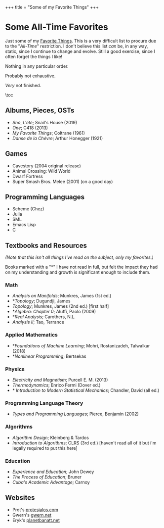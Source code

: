 +++
title = "Some of my Favorite Things"
+++

# Some All-Time Favorites

Just some of my [Favorite
Things](https://www.youtube.com/watch?v=UlFNy9iWrpE). This is a very
difficult list to procure due to the "*All-Time*" restriction. I don't
believe this list *can* be, in any way, static, since I continue to
change and evolve. Still a good exercise, since I often forget the
things I like!

Nothing in any particular order.

Probably not exhaustive.

*Very* not finished.

\toc 

## Albums, Pieces, OSTs
- *Snö*, *L'été*; Snail's House (2019)
- *One*; C418 (2013)
- *My Favorite Things*; Coltrane (1961)
- *Danse de la Chèvre*; Arthur Honegger (1921)

## Games
- Cavestory (2004 original release)
- Animal Crossing: Wild World
- Dwarf Fortress
- Super Smash Bros. Melee (2001) (on a good day)

## Programming Languages 
- Scheme (Chez)
- Julia
- SML
- Emacs Lisp
- C

## Textbooks and Resources 
*(Note that this isn't *all* things I've read on the subject, only my
favorites.)*

Books marked with a "*" I have not read in full, but felt the impact
they had on my understanding and growth is significant enough to include
them.

### Math 
- *Analysis on Manifolds*; Munkres, James (1st ed.)
- \**Topology*; Dugundji, James
- *Topology*; Munkres, James (2nd ed.) [first half]
- \**Algebra: Chapter 0*; Aluffi, Paolo (2009)
- \**Real Analysis*; Carothers, N.L.
- *Analysis II*; Tao, Terrance
### Applied Mathematics
- \**Foundations of Machine Learning*; Mohri, Rostanizadeh, Talwalkar
  (2018)
- \**Nonlinear Programming*; Bertsekas

### Physics 
- *Electricity and Magnetism*; Purcell E. M. (2013)
- *Thermodynamics*; Enrico Fermi (Dover ed.)
- \* *Introduction to Modern Statistical Mechanics*; Chandler, David (all
    ed.)

### Programming Language Theory 
- *Types and Programming Languages*; Pierce, Benjamin (2002)

### Algorithms 
- *Algorithm Design*; Kleinberg & Tardos
- *Introduction to Algorithms*; CLRS (3rd ed.) [haven't read all of it
  but i'm legally required to put this here]

### Education 
- *Experience and Education*; John Dewey
- *The Process of Education*; Bruner
- *Cuba's Academic Advantage*; Carnoy

## Websites 
- Prot's [protesialos.com](https://protesilaos.com/)
- Gwern's [gwern.net](https://www.gwern.net/index)
- Eryk's [planetbanatt.net](https://planetbanatt.net/)
